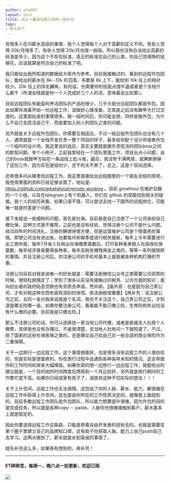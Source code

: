 ```yaml
---
author: ety001
layout: post
title: 对上一篇说远程工作的一些补充
tags:
- 杂七杂八
---
```


有很多人在问薪水高低的事情，我个人觉得每个人对于高薪的定义不同，有些人觉得 20k/月很多了，有些人觉得 20k/月也就一般般。所以我也没有办法给出高薪的标准是多少，因为这个不存在标准。真正的标准在自己的心里。你自己觉得挣的钱够花，应该就算是符合自己的标准了吧。

我只能给出我所知道的数据给大家作为参考。目前我接触过的、看到的远程外包团队，能给出的薪水在 6k--12k 的范围，多数是 8k 上下，能给到 10k 往上的相对较少。20k 往上的凤毛麟角，有的话，也需要你的技能点很牛逼或者是个全栈什么都干（所谓全栈就是你一个人完成好几个人的活，意味着会比较累）。

目前远程团队有能盈利养活团队的产品的很少，几乎大部分远程团队都是外包。因此如果你准备开始一份远程工作，请做好心理准备，尤其是之前没有跟甲方打过交道的。这里面扯皮的事情很多。做一段时间后，你可能会想，同样是做外包，为什么不自己去揽活自己干，而是要加入别人的团队之类的问题。

另外就是关于远程外包团队，你需要互相适应。不过一般远程外包团队也没有几个人，通常就是一个全栈开发负责一整个项目的样子，最多给你配个设计师或者外包一个临时的设计师。我这里说的适应，其实主要就是跟负责揽活的团队boss之间的默契问题。举个小例子，之前我曾经在一个团队里面工作，项目出点小问题，自己的boss就跟甲方站在一条战线上批斗我，最后，我没有干满两周，就果断辞掉了这份工作，因为实在是给的少，还干的太不爽了。总之，这是个双向选择。

还有很多问从哪里找远程工作。我这里直接给出远程圈里的一个朋友总结的库吧，我觉得里面的资料已经足够全面了，地址是: https://github.com/greatghoul/remote-working  。目前 greathoul 在维护豆瓣的一个小组，以及在telegram上有个机器人，你们在 github 的库能找到相关的链接。我个人的经历来看，如果口语不错，可以尝试去找一下国外的远程岗位，可能唯一就是时差是个问题。

接下来就说一些细碎的问题。首先是社保。目前我是自己注册了一个公司来给自己缴社保，这种方式我不推荐。之前也是没有经验，觉得注册个公司不是什么问题。经过四年的时间洗礼，注册的确很快很方便，但是运营维护公司是个很蛋疼的事情。即使公司没有进出账，也要每月和每季度进行税务报账，每年上半年需要进行出工商年报，每年7月省人社局出社保缴费基数后，打印各种表单跑人社局改社保基数，每年经济普查要填各种表，每年去税务缴残保金之类的，等等一系列很琐碎的事情。并且注册公司后，你注册公司的手机号基本上就是被各种机构打爆的节奏。

注册公司目前对我来说唯一的好处就是：需要注册微信公众号之类需要公司资质的时候，很轻松就搞定了；学到了很多以前没有接触过的税务、公司方面的知识；面向创业者的政府贴息贷款也有资质去申请。然并卵。【画外音：也是因为自己弄公司，才有对税这种东西有直观深刻的体悟。依法纳税很重要】【再补充：没注册公司之前，五险一金对我来说就是个名词，我也不关注这个，自己弄公司之后，才知道是哪五险哪一金。如果你要注册公司，看看能不能只缴三险，生育险和失业险没有什么缴的必要。目前我是只缴五险。】

那么不注册公司的话，你可以选择找一家当地公司代缴，或者是直接去人社局个人缴费，具体我也没有办理过，不是很清楚，去当地人社局问一下就知道了。不过，除了国家的这些社保医保之类的，还是建议自己给自己买一些合适的商业保险作为二重保障。

关于一边旅行一边远程工作。这个事情很美好，也是很多没有远程工作的人很向往的，但是实际是很蛋疼的。你在旅行过程中会遇到各种各样未知的情况，这会导致你的工作时间和效率大幅降低。如果你真的想一边旅行一边远程工作，我能给出的建议就是，一个目的地的时间跨度在两周到一个月比较好，另外就是旅行期间的工作繁忙度不高。如果你已经成家有孩子了，请放弃这种不切实际的想法！！！

关于上升空间，远程工作也无法保障。这包括了你的人脉、薪水、能力，都很难在远程工作中获得上升空间。这也是由你所在的工作性质决定的。就像我上面提到的，目前多数远程工作团队是外包团队，所以能力想要提升很难，因为外包的目的是完成任务，所以就是各种copy -- paste。人脉你也很难接触到客户。薪水基本上就是固定的。

因此你要选择远程工作这条路，只能是奔着自由开发者的目标去的。也就是需要在某个圈子里建立自己的品牌和口碑，这有助于你获取人脉。能力上自己push自己去学习。这两点做到了，薪水就是水到渠成的事情了。

就先补充这么多，如果再有想到的，再补充！

---
#### ET碎碎念，每周一，晚六点一刻更新，欢迎订阅
![](https://steemeditor.com/storage/images/q9AYF3lSMyXStzbH0VEWASEvmpoknXX3XwXRrdki.jpeg)
